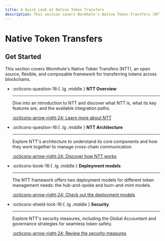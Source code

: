 ```yaml
---
title: A Quick Look at Native Token Transfers
description: This section covers Wormhole's Native Token Transfers (NTT), an open source, flexible, and composable framework for transferring tokens across blockchains.
---
```


# Native Token Transfers

## Get Started

This section covers Wormhole's Native Token Transfers (NTT), an open source, flexible, and composable framework for transferring tokens across blockchains.

<div class="grid cards" markdown>

-   :octicons-question-16:{ .lg .middle } **NTT Overview**

    ---

    Dive into an introduction to NTT and discover what NTT is, what its key features are, and the available integration paths.

    [:octicons-arrow-right-24: Learn more about NTT](/learn/messaging/ntt/ntt-overview/)

-   :octicons-question-16:{ .lg .middle } **NTT Architecture**

    ---

    Explore NTT's architecture to understand its core components and how they work together to manage cross-chain communication.

    [:octicons-arrow-right-24: Discover how NTT works](/learn/messaging/ntt/ntt-architecture/)

-   :octicons-book-16:{ .lg .middle } **Deployment models**

    ---

    The NTT framework offers two deployment models for different token management needs: the hub-and-spoke and burn-and-mint models.

    [:octicons-arrow-right-24: Check out the deployment models](/learn/messaging/ntt/ntt-deployment/)

-   :octicons-shield-lock-16:{ .lg .middle } **Security**

    ---

    Explore NTT's security measures, including the Global Accountant and governance strategies for seamless token safety.

    [:octicons-arrow-right-24: Review the security measures](/learn/messaging/ntt/ntt-security/)

</div>
